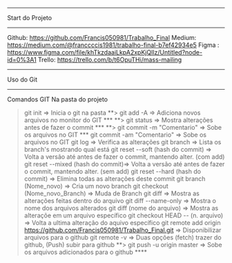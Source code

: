 **********************
Start do Projeto
**********************

Github: https://github.com/Francis050981/Trabalho_Final
Medium: https://medium.com/@franccccis1981/trabalho-final-b7ef42934e5
Figma : https://www.figma.com/file/khTkzdaaiLkpA2xpKjQlIz/Untitled?node-id=0%3A1
Trello: https://trello.com/b/t6OpuTHi/mass-mailing

**********************
Uso do Git
**********************
Comandos GIT
Na pasta do projeto
> git init                          => Inicia o git na pasta
**> git add -A                        => Adiciona novos arquivos no monitor do GIT ***
**> git status                        => Mostra alterações antes de fazer o commit ***
**> git commit -m "Comentario"        => Sobe os arquivos no GIT ***
> git commit -am "Comentario"       => Sobe os arquivos no GIT
> git log                           => Verifica as alterações
> git branch                        => Lista os branch's mostrando qual está
> git reset --soft (hash do commit) => Volta a versão até antes de fazer o commit, mantendo alter. (com add)
> git reset --mixed (hash do commit)=> Volta a versão até antes de fazer o commit, mantendo alter. (sem add)
> git reset --hard (hash do commit) => Elimina todas as alterações deste commit
> git branch (Nome_novo)            => Cria um novo branch
> git checkout (Nome_novo_Branch)   => Muda de Branch
> git diff                          => Mostra as alterações feitas dentro do arquivo
> git diff --name-only              => Mostra o nome dos arquivos alterados
> git diff (nome do arquivo)        => Mostra as alteraçõe em um arquivo específico
> git checkout HEAD -- (n. arquivo) => Volta a ultima alteração do aquivo específico
> git remote add origin https://github.com/Francis050981/Trabalho_Final.git => Disponibilizar arquivos para o github
> git remote -v                     => Duas opções (fetch) trazer do github, (Push) subir para github
**> git push -u origin master         => Sobe os arquivos adicionados para o github ****
